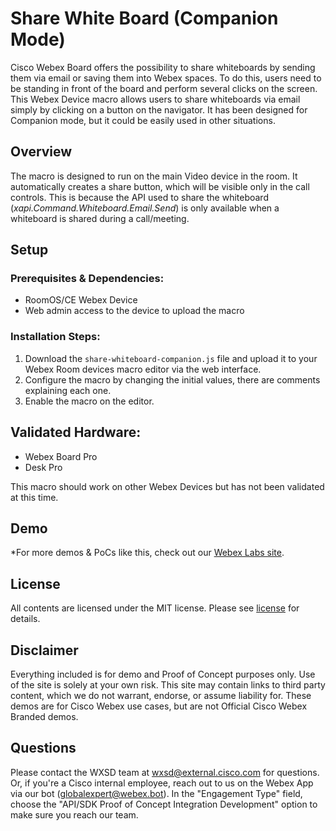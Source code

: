 # Share White Board (Companion Mode)
Cisco Webex Board offers the possibility to share whiteboards by sending them via email or saving them into Webex spaces. To do this, users need to be standing in front of the board and perform several clicks on the screen. This Webex Device macro allows users to share whiteboards via email simply by clicking on a button on the navigator. It has been designed for Companion mode, but it could be easily used in other situations.
## Overview
The macro is designed to run on the main Video device in the room. It automatically creates a share button, which will be visible only in the call controls. This is because the API used to share the whiteboard (_xapi.Command.Whiteboard.Email.Send_) is only available when a whiteboard is shared during a call/meeting.
## Setup
### Prerequisites & Dependencies:
- RoomOS/CE Webex Device
- Web admin access to the device to upload the macro
### Installation Steps:
1. Download the `share-whiteboard-companion.js` file and upload it to your Webex Room devices macro editor via the web interface.
2. Configure the macro by changing the initial values, there are comments explaining each one.
3. Enable the macro on the editor.
## Validated Hardware:

* Webex Board Pro
* Desk Pro

This macro should work on other Webex Devices but has not been validated at this time.

## Demo

*For more demos & PoCs like this, check out our [Webex Labs site](https://collabtoolbox.cisco.com/webex-labs).

## License

All contents are licensed under the MIT license. Please see [license](LICENSE) for details.


## Disclaimer

Everything included is for demo and Proof of Concept purposes only. Use of the site is solely at your own risk. This site may contain links to third party content, which we do not warrant, endorse, or assume liability for. These demos are for Cisco Webex use cases, but are not Official Cisco Webex Branded demos.


## Questions

Please contact the WXSD team at [wxsd@external.cisco.com](mailto:wxsd@external.cisco.com?subject=custom-dial-macro) for questions. Or, if you're a Cisco internal employee, reach out to us on the Webex App via our bot (globalexpert@webex.bot). In the "Engagement Type" field, choose the "API/SDK Proof of Concept Integration Development" option to make sure you reach our team. 
